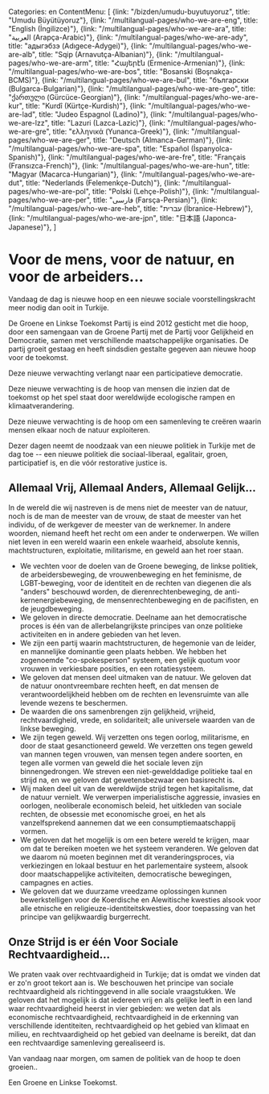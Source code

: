 Categories: en
ContentMenu: [
  {link: "/bizden/umudu-buyutuyoruz", title: "Umudu Büyütüyoruz"},
  {link: "/multilangual-pages/who-we-are-eng", title: "English (İngilizce)"},
  {link: "/multilangual-pages/who-we-are-ara", title: "العربية (Arapça-Arabic)"},
  {link: "/multilangual-pages/who-we-are-ady", title: "адыгэбзэ (Adıgece-Adygei)"},
  {link: "/multilangual-pages/who-we-are-alb", title: "Sqip (Arnavutça-Albanian)"},
  {link: "/multilangual-pages/who-we-are-arm", title: "Հայերէն (Ermenice-Armenian)"},
  {link: "/multilangual-pages/who-we-are-bos", title: "Bosanski (Boşnakça-BCMS)"},
  {link: "/multilangual-pages/who-we-are-bul", title: "български (Bulgarca-Bulgarian)"},
  {link: "/multilangual-pages/who-we-are-geo", title: "ქართული (Gürcüce-Georgian)"},
  {link: "/multilangual-pages/who-we-are-kur", title: "Kurdî (Kürtçe-Kurdish)"},
  {link: "/multilangual-pages/who-we-are-lad", title: "Judeo Espagnol (Ladino)"},
  {link: "/multilangual-pages/who-we-are-lzz", title: "Lazuri (Lazca-Lazic)"},
  {link: "/multilangual-pages/who-we-are-gre", title: "ελληνικά (Yunanca-Greek)"},
  {link: "/multilangual-pages/who-we-are-ger", title: "Deutsch (Almanca-German)"},
  {link: "/multilangual-pages/who-we-are-spa", title: "Español (İspanyolca-Spanish)"},
  {link: "/multilangual-pages/who-we-are-fre", title: "Français (Fransızca-French)"},
  {link: "/multilangual-pages/who-we-are-hun", title: "Magyar (Macarca-Hungarian)"},
  {link: "/multilangual-pages/who-we-are-dut", title: "Nederlands (Felemenkçe-Dutch)"},
  {link: "/multilangual-pages/who-we-are-pol", title: "Polski (Lehçe-Polish)"},
  {link: "/multilangual-pages/who-we-are-per", title: "فارسى (Farsça-Persian)"},
  {link: "/multilangual-pages/who-we-are-heb", title: "עברית (İbranice-Hebrew)"},
  {link: "/multilangual-pages/who-we-are-jpn", title: "日本語 (Japonca-Japanese)"},
  ]


# Voor de mens, voor de natuur, en voor de arbeiders...

Vandaag de dag is nieuwe hoop en een nieuwe sociale voorstellingskracht meer nodig dan ooit in Turkije.

De Groene en Linkse Toekomst Partij is eind 2012 gesticht met die hoop, door een samengaan van de Groene Partij met de Partij voor Gelijkheid en Democratie, samen met verschillende maatschappelijke organisaties. De partij groeit gestaag en heeft sindsdien gestalte gegeven aan nieuwe hoop voor de toekomst.

Deze nieuwe verwachting verlangt naar een participatieve democratie. 

Deze nieuwe verwachting is de hoop van mensen die inzien dat de toekomst op het spel staat door wereldwijde ecologische rampen en klimaatverandering.

Deze nieuwe verwachting is de hoop om een samenleving te creëren waarin mensen elkaar noch de natuur exploiteren.

Dezer dagen neemt de noodzaak van een nieuwe politiek in Turkije met de dag toe -- een nieuwe politiek die sociaal-liberaal, egalitair, groen, participatief is, en die vóór restorative justice is.


## Allemaal Vrij, Allemaal Anders, Allemaal Gelijk...

In de wereld die wij nastreven is de mens niet de meester van de natuur, noch is de man de meester van de vrouw, de staat de meester van het individu, of de werkgever de meester van de werknemer. In andere woorden, niemand heeft het recht om een ander te onderwerpen. We willen niet leven in een wereld waarin een enkele waarheid, absolute kennis, machtstructuren, exploitatie, militarisme, en geweld aan het roer staan.

- We vechten voor de doelen van de Groene beweging, de linkse politiek, de arbeidersbeweging, de vrouwenbeweging en het feminisme, de LGBT-beweging, voor de identiteit en de rechten van diegenen die als "anders" beschouwd worden, de dierenrechtenbeweging, de anti-kernenergiebeweging, de mensenrechtenbeweging en de pacifisten, en de jeugdbeweging.
- We geloven in directe democratie. Deelname aan het democratische proces is één van de allerbelangrijkste principes van onze politieke activiteiten en in andere gebieden van het leven.
- We zijn een partij waarin machtstructuren, de hegemonie van de leider, en mannelijke dominantie geen plaats hebben. We hebben het zogenoemde "co-spokesperson" systeem, een gelijk quotum voor vrouwen in verkiesbare posities, en een rotatiesysteem.
- We geloven dat mensen deel uitmaken van de natuur. We geloven dat de natuur onontvreembare rechten heeft, en dat mensen de verantwoordelijkheid hebben om de rechten en levensruimte van alle levende wezens te beschermen.
- De waarden die ons samenbrengen zijn gelijkheid, vrijheid, rechtvaardigheid, vrede, en solidariteit; alle universele waarden van de linkse beweging.
- We zijn tegen geweld. Wij verzetten ons tegen oorlog, militarisme, en door de staat gesanctioneerd geweld. We verzetten ons tegen geweld van mannen tegen vrouwen, van mensen tegen andere soorten, en tegen alle vormen van geweld die het sociale leven zijn binnengedrongen. We streven een niet-gewelddadige politieke taal en strijd na, en we geloven dat gewetensbezwaar een basisrecht is.
- Wij maken deel uit van de wereldwijde strijd tegen het kapitalisme, dat de natuur vernielt. We verwerpen imperialistische aggressie, invasies en oorlogen, neoliberale economisch beleid, het uitkleden van sociale rechten, de obsessie met economische groei, en het als vanzelfsprekend aannemen dat we een consumptiemaatschappij vormen. 
- We geloven dat het mogelijk is om een betere wereld te krijgen, maar om dat te bereiken moeten we het systeem veranderen. We geloven dat we daarom nú moeten beginnen met dit veranderingsproces, via verkiezingen en lokaal bestuur en het parlementaire systeem, alsook door maatschappelijke activiteiten, democratische bewegingen, campagnes en acties.
- We geloven dat we duurzame vreedzame oplossingen kunnen bewerkstelligen voor de Koerdische en Alewitische kwesties alsook voor alle etnische en religieuze-identiteitskwesties, door toepassing van het principe van gelijkwaardig burgerrecht.


## Onze Strijd is er één Voor Sociale Rechtvaardigheid...

We praten vaak over rechtvaardigheid in Turkije; dat is omdat we vinden dat er zo'n groot tekort aan is. We beschouwen het principe van sociale rechtvaardigheid als richtinggevend in alle sociale vraagstukken.  We geloven dat het mogelijk is dat iedereen vrij en als gelijke leeft in een land waar rechtvaardigheid heerst in vier gebieden: we weten dat als economische rechtvaardigheid, rechtvaardigheid in de erkenning van verschillende identiteiten, rechtvaardigheid op het gebied van klimaat en milieu, en rechtvaardigheid op het gebied van deelname is bereikt, dat dan een rechtvaardige samenleving gerealiseerd is.

Van vandaag naar morgen, om samen de politiek van de hoop te doen groeien..

Een Groene en Linkse Toekomst.

